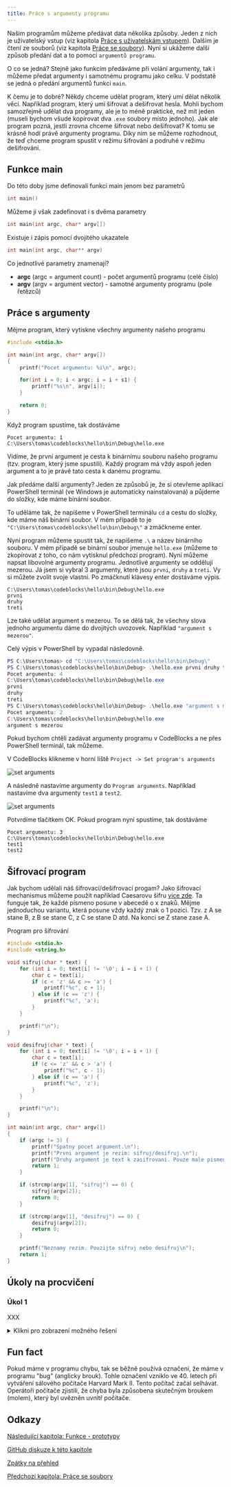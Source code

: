 ```yaml
---
title: Práce s argumenty programu
---
```

Našim programům můžeme předávat data několika způsoby. Jeden z nich je uživatelský vstup (viz kapitola [Práce s uživatelskám vstupem](./zaklady-vstup.md)). Dalším je čtení ze souborů (viz kapitola [Práce se soubory](./zaklady-soubory.md)). Nyní si ukážeme další způsob předání dat a to pomocí `argumentů programu`.

O co se jedná? Stejně jako funkcím předáváme při volání argumenty, tak i můžeme předat argumenty i samotnému programu jako celku. V podstatě se jedná o předání argumentů funkci `main`.

K čemu je to dobré? Někdy chceme udělat program, který umí dělat několik věcí. Například program, který umí šifrovat a dešifrovat hesla. Mohli bychom samozřejmě udělat dva programy, ale je to méně praktické, než mít jeden (museli bychom všude kopírovat dva `.exe` soubory místo jednoho). Jak ale program pozná, jestli zrovna chceme šifrovat nebo dešifrovat? K tomu se krásně hodí právě argumenty programu. Díky nim se můžeme rozhodnout, že teď chceme program spustit v režimu šifrování a podruhé v režimu dešifrování.

## Funkce main
Do této doby jsme definovali funkci main jenom bez parametrů
```c
int main()
```

Můžeme ji však zadefinovat i s dvěma parametry
```c
int main(int argc, char* argv[])
```

Existuje i zápis pomocí dvojitého ukazatele
```c
int main(int argc, char** argv)
```

Co jednotlivé parametry znamenají?

* **argc** (argc = argument count) - počet argumentů programu (celé číslo)
* **argv** (argv = argument vector) - samotné argumenty programu (pole řetězců)


## Práce s argumenty
Mějme program, který vytiskne všechny argumenty našeho programu
```c
#include <stdio.h>

int main(int argc, char* argv[])
{
    printf("Pocet argumentu: %i\n", argc);

    for(int i = 0; i < argc; i = i + s1) {
        printf("%s\n", argv[i]);
    }

    return 0;
}
```

Když program spustíme, tak dostáváme

```
Pocet argumentu: 1
C:\Users\tomas\codeblocks\hello\bin\Debug\hello.exe
```

Vidíme, že první argument je cesta k binárnímu souboru našeho programu (tzv. program, který jsme spustili). Každý program má vždy aspoň jeden argument a to je právě tato cesta k danému programu.

Jak předáme další argumenty? Jeden ze způsobů je, že si otevřeme aplikaci PowerShell terminál (ve Windows je automaticky nainstalovaná) a půjdeme do složky, kde máme binární soubor.

To uděláme tak, že napíšeme v PowerShell terminálu `cd` a cestu do složky, kde máme náš binární soubor. V mém případě to je `"C:\Users\tomas\codeblocks\hello\bin\Debug\"` a zmáčkneme enter.

Nyní program můžeme spustit tak, že napíšeme `.\` a název binárního souboru. V mém případě se binární soubor jmenuje `hello.exe` (můžeme to zkopírovat z toho, co nám vytisknul předchozí program). Nyní můžeme napsat libovolné argumenty programu. Jednotlivé argumenty se oddělují mezerou. Já jsem si vybral 3 argumenty, které jsou `prvni`, `druhy` a `treti`. Vy si můžete zvolit svoje vlastní. Po zmáčknutí klávesy enter dostáváme výpis.
```
C:\Users\tomas\codeblocks\hello\bin\Debug\hello.exe
prvni
druhy
treti
```

Lze také udělat argument s mezerou. To se dělá tak, že všechny slova jednoho argumentu dáme do dvojitých uvozovek. Například `"argument s mezerou"`.


Celý výpis v PowerShell by vypadal následovně.

```ps1
PS C:\Users\tomas> cd "C:\Users\tomas\codeblocks\hello\bin\Debug\"
PS C:\Users\tomas\codeblocks\hello\bin\Debug> .\hello.exe prvni druhy treti
Pocet argumentu: 4
C:\Users\tomas\codeblocks\hello\bin\Debug\hello.exe
prvni
druhy
treti
PS C:\Users\tomas\codeblocks\hello\bin\Debug> .\hello.exe "argument s mezerou"
Pocet argumentu: 2
C:\Users\tomas\codeblocks\hello\bin\Debug\hello.exe
argument s mezerou
```

Pokud bychom chtěli zadávat argumenty programu v CodeBlocks a ne přes PowerShell terminál, tak můžeme.

V CodeBlocks klikneme v horní liště `Project -> Set program's arguments`

![set arguments](./obrazky/argumenty/set_arguments.PNG)

A následně nastavíme argumenty do `Program arguments`. Například nastavíme dva argumenty `test1` a `test2`.


![set arguments](./obrazky/argumenty/codeblocks.PNG)

Potvrdíme tlačítkem OK. Pokud program nyní spustíme, tak dostáváme

```
Pocet argumentu: 3
C:\Users\tomas\codeblocks\hello\bin\Debug\hello.exe
test1
test2
```

## Šifrovací program
Jak bychom udělali náš šifrovací/dešifrovací progam? Jako šifrovací mechanismus můžeme použít například Caesarovu šifru [více zde](https://cs.wikipedia.org/wiki/Caesarova_%C5%A1ifra). Ta funguje tak, že každé písmeno posune v abecedě o x znaků. Mějme jednoduchou variantu, která posune vždy každý znak o 1 pozici. Tzv. z A se stane B, z B se stane C, z C se stane D atd. Na konci se Z stane zase A.

Program pro šifrování
```c
#include <stdio.h>
#include <string.h>

void sifruj(char * text) {
    for (int i = 0; text[i] != '\0'; i = i + 1) {
        char c = text[i];
        if (c < 'z' && c >= 'a') {
            printf("%c", c + 1);
        } else if (c == 'z') {
            printf("%c", 'a');
        }
    }

    printf("\n");
}

void desifruj(char * text) {
    for (int i = 0; text[i] != '\0'; i = i + 1) {
        char c = text[i];
        if (c <= 'z' && c > 'a') {
            printf("%c", c - 1);
        } else if (c == 'a') {
            printf("%c", 'z');
        }
    }

    printf("\n");
}

int main(int argc, char* argv[])
{
    if (argc != 3) {
        printf("Spatny pocet argument.\n");
        printf("Prvni argument je rezim: sifruj/desifruj.\n");
        printf("Druhy argument je text k zasifrovani. Pouze male pismenka anglicke abecedy.\n");
        return 1;
    }

    if (strcmp(argv[1], "sifruj") == 0) {
        sifruj(argv[2]);
        return 0;
    }

    if (strcmp(argv[1], "desifruj") == 0) {
        desifruj(argv[2]);
        return 0;
    }

    printf("Neznamy rezim. Pouzijte sifruj nebo desifruj\n");
    return 1;
}
```




## Úkoly na procvičení
### Úkol 1
XXX


<details>
  <summary>Klikni pro zobrazení možného řešení</summary>

```c
#include <stdio.h>

void tiskni_nejvetsi(int cisla_k_tisku[], int velikost_pole) {
    // Zde predpokladame, ze pole ma aspon jeden prvek
    // Lepsi by bylo to osetrit na zacatku pro situace, kdy pole bude mit 0 prvku
    int max = cisla_k_tisku[0];  
    for (int i = 0; i < velikost_pole; i = i + 1) {
        if (cisla_k_tisku[i] > max) {
            max = cisla_k_tisku[i];
        }
    }
    
    printf("Maximum je %i\n", max);
}

int main()
{
    int pole[5];

    for (int i = 0; i < 5; i = i + 1) {
        int vstup = 0;
        printf("Zadejte cislo:\n");
        scanf("%i", &vstup);
        pole[i] = vstup;
    }

    tiskni_nejvetsi(pole, 5);

    return 0;
}
```
</details>

## Fun fact
Pokud máme v programu chybu, tak se běžně používá označení, že máme v programu "bug" (anglicky brouk). Tohle označení vzniklo ve 40. letech při vytváření sálového počítače Harvard Mark II.
Tento počítač začal selhávat. Operátoři počítače zjistili, že chyba byla způsobena skutečným broukem (molem), který byl uvězněn uvnitř počítače.


## Odkazy
[Následující kapitola: Funkce - prototypy](./pokrocile-prototypy.md)

[GitHub diskuze k této kapitole](https://github.com/tomasbruckner/c_lectures/discussions/19)

[Zpátky na přehled](./index.md)

[Předchozí kapitola: Práce se soubory](./zaklady-soubory.md)
